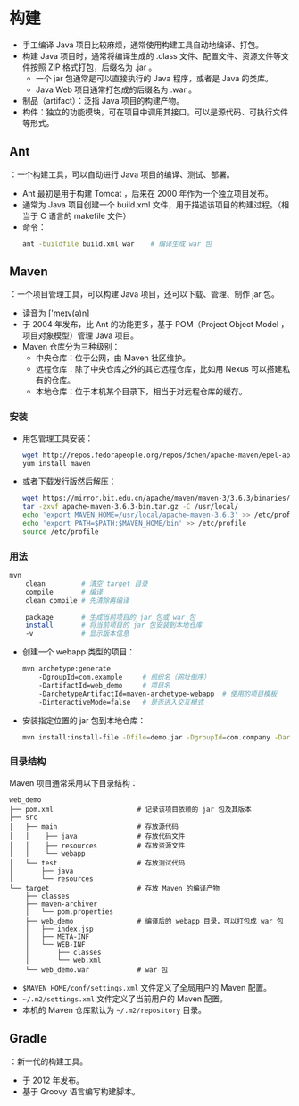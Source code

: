 # 构建

- 手工编译 Java 项目比较麻烦，通常使用构建工具自动地编译、打包。
- 构建 Java 项目时，通常将编译生成的 .class 文件、配置文件、资源文件等文件按照 ZIP 格式打包，后缀名为 .jar 。
  - 一个 jar 包通常是可以直接执行的 Java 程序，或者是 Java 的类库。
  - Java Web 项目通常打包成的后缀名为 .war 。
- 制品（artifact）：泛指 Java 项目的构建产物。
- 构件：独立的功能模块，可在项目中调用其接口。可以是源代码、可执行文件等形式。

## Ant

：一个构建工具，可以自动进行 Java 项目的编译、测试、部署。
- Ant 最初是用于构建 Tomcat ，后来在 2000 年作为一个独立项目发布。
- 通常为 Java 项目创建一个 build.xml 文件，用于描述该项目的构建过程。（相当于 C 语言的 makefile 文件）
- 命令：
    ```sh
    ant -buildfile build.xml war    # 编译生成 war 包
    ```

## Maven

：一个项目管理工具，可以构建 Java 项目，还可以下载、管理、制作 jar 包。
- 读音为 ['meɪv(ə)n]
- 于 2004 年发布，比 Ant 的功能更多，基于 POM（Project Object Model ，项目对象模型）管理 Java 项目。
- Maven 仓库分为三种级别：
  - 中央仓库：位于公网，由 Maven 社区维护。
  - 远程仓库：除了中央仓库之外的其它远程仓库，比如用 Nexus 可以搭建私有的仓库。
  - 本地仓库：位于本机某个目录下，相当于对远程仓库的缓存。

### 安装

- 用包管理工具安装：
    ```sh
    wget http://repos.fedorapeople.org/repos/dchen/apache-maven/epel-apache-maven.repo -O /etc/yum.repos.d/epel-apache-maven.repo
    yum install maven
    ```
- 或者下载发行版然后解压：
    ```sh
    wget https://mirror.bit.edu.cn/apache/maven/maven-3/3.6.3/binaries/apache-maven-3.6.3-bin.tar.gz
    tar -zxvf apache-maven-3.6.3-bin.tar.gz -C /usr/local/
    echo 'export MAVEN_HOME=/usr/local/apache-maven-3.6.3' >> /etc/profile    # 配置环境变量
    echo 'export PATH=$PATH:$MAVEN_HOME/bin' >> /etc/profile
    source /etc/profile
    ```

### 用法

```sh
mvn
    clean         # 清空 target 目录
    compile       # 编译
    clean compile # 先清除再编译
    
    package       # 生成当前项目的 jar 包或 war 包
    install       # 将当前项目的 jar 包安装到本地仓库
    -v            # 显示版本信息
```
- 创建一个 webapp 类型的项目：
  ```sh
  mvn archetype:generate
      -DgroupId=com.example     # 组织名（网址倒序）
      -DartifactId=web_demo     # 项目名
      -DarchetypeArtifactId=maven-archetype-webapp  # 使用的项目模板
      -DinteractiveMode=false   # 是否进入交互模式
  ```
- 安装指定位置的 jar 包到本地仓库：
  ```sh
  mvn install:install-file -Dfile=demo.jar -DgroupId=com.company -DartifactId=demo -Dversion=0.0.1 -Dpackaging=jar
  ```

### 目录结构

Maven 项目通常采用以下目录结构：
```
web_demo
├── pom.xml                     # 记录该项目依赖的 jar 包及其版本
├── src
│   ├── main                    # 存放源代码
│   │    ├── java               # 存放代码文件
│   │    ├── resources          # 存放资源文件
│   │    └── webapp
│   └── test                    # 存放测试代码
│       ├── java
│       └── resources
└── target                      # 存放 Maven 的编译产物
    ├── classes
    ├── maven-archiver
    │   └── pom.properties
    ├── web_demo                # 编译后的 webapp 目录，可以打包成 war 包
    │   ├── index.jsp
    │   ├── META-INF
    │   └── WEB-INF
    │       ├── classes
    │       └── web.xml
    └── web_demo.war            # war 包
```

- `$MAVEN_HOME/conf/settings.xml` 文件定义了全局用户的 Maven 配置。
- `~/.m2/settings.xml` 文件定义了当前用户的 Maven 配置。
- 本机的 Maven 仓库默认为 `~/.m2/repository` 目录。

## Gradle

：新一代的构建工具。
- 于 2012 年发布。
- 基于 Groovy 语言编写构建脚本。
